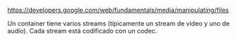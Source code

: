 https://developers.google.com/web/fundamentals/media/manipulating/files

Un container tiene varios streams (típicamente un stream de video y uno de audio).
Cada stream está codificado con un codec.
